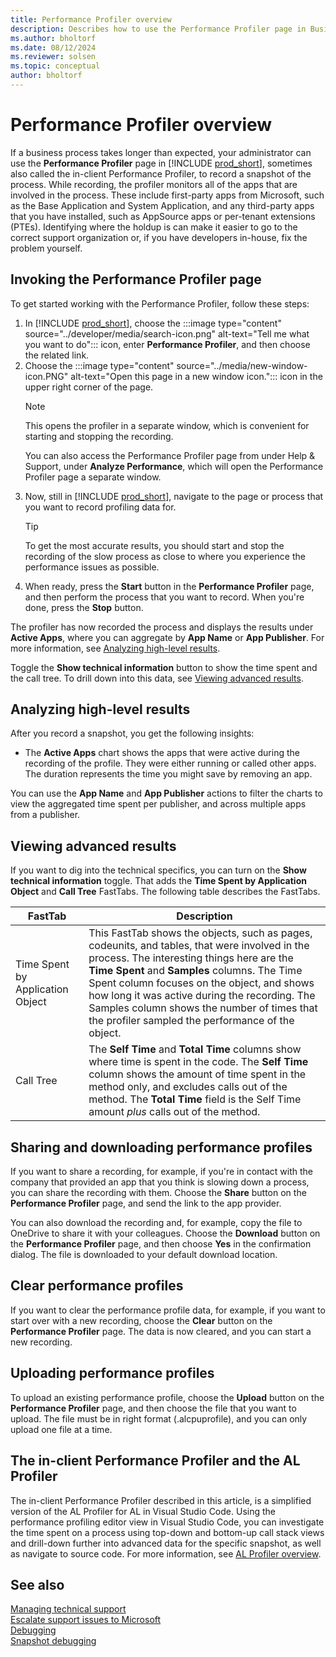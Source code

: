 ```yaml
---
title: Performance Profiler overview
description: Describes how to use the Performance Profiler page in Business Central to troubleshoot slow processes.
ms.author: bholtorf
ms.date: 08/12/2024
ms.reviewer: solsen
ms.topic: conceptual
author: bholtorf
---
```


# Performance Profiler overview

If a business process takes longer than expected, your administrator can use the **Performance Profiler** page in [!INCLUDE [prod_short](../includes/prod_short.md)], sometimes also called the in-client Performance Profiler, to record a snapshot of the process. While recording, the profiler monitors all of the apps that are involved in the process. These include first-party apps from Microsoft, such as the Base Application and System Application, and any third-party apps that you have installed, such as AppSource apps or per-tenant extensions (PTEs). Identifying where the holdup is can make it easier to go to the correct support organization or, if you have developers in-house, fix the problem yourself.

## Invoking the Performance Profiler page

To get started working with the Performance Profiler, follow these steps:

1. In [!INCLUDE [prod_short](../includes/prod_short.md)], choose the :::image type="content" source="../developer/media/search-icon.png" alt-text="Tell me what you want to do"::: icon, enter **Performance Profiler**, and then choose the related link.
1. Choose the :::image type="content" source="../media/new-window-icon.PNG" alt-text="Open this page in a new window icon."::: icon in the upper right corner of the page.  
    > [!NOTE]  
    > This opens the profiler in a separate window, which is convenient for starting and stopping the recording.
    >
    > You can also access the Performance Profiler page from under Help & Support, under **Analyze Performance**, which will open the Performance Profiler page a separate window.
3. Now, still in [!INCLUDE [prod_short](../includes/prod_short.md)], navigate to the page or process that you want to record profiling data for.  
    > [!TIP]  
    > To get the most accurate results, you should start and stop the recording of the slow process as close to where you experience the performance issues as possible.
4. When ready, press the **Start** button in the **Performance Profiler** page, and then perform the process that you want to record. When you're done, press the **Stop** button.  
  
  The profiler has now recorded the process and displays the results under **Active Apps**, where you can aggregate by **App Name** or **App Publisher**. For more information, see [Analyzing high-level results](performance-profiler-overview.md#analyzing-high-level-results).  
  
  Toggle the **Show technical information** button to show the time spent and the call tree. To drill down into this data, see [Viewing advanced results](performance-profiler-overview.md#viewing-advanced-results).
  
## Analyzing high-level results

After you record a snapshot, you get the following insights:

* The **Active Apps** chart shows the apps that were active during the recording of the profile. They were either running or called other apps. The duration represents the time you might save by removing an app.

You can use the **App Name** and **App Publisher** actions to filter the charts to view the aggregated time spent per publisher, and across multiple apps from a publisher.

<!-- screenshot -->

## Viewing advanced results

If you want to dig into the technical specifics, you can turn on the **Show technical information** toggle. That adds the **Time Spent by Application Object** and **Call Tree** FastTabs. The following table describes the FastTabs.

|FastTab  |Description  |
|---------|---------|
|Time Spent by Application Object|This FastTab shows the objects, such as pages, codeunits, and tables, that were involved in the process. The interesting things here are the **Time Spent** and **Samples** columns. The Time Spent column focuses on the object, and shows how long it was active during the recording. The Samples column shows the number of times that the profiler sampled the performance of the object.|
|Call Tree|The **Self Time** and **Total Time** columns show where time is spent in the code. The **Self Time** column shows the amount of time spent in the method only, and excludes calls out of the method. The **Total Time** field is the Self Time amount *plus* calls out of the method.|

<!-- screenshot -->

## Sharing and downloading performance profiles

If you want to share a recording, for example, if you're in contact with the company that provided an app that you think is slowing down a process, you can share the recording with them. Choose the **Share** button on the **Performance Profiler** page, and send the link to the app provider.

You can also download the recording and, for example,  copy the file to OneDrive to share it with your colleagues. Choose the **Download** button on the **Performance Profiler** page, and then choose **Yes** in the confirmation dialog. The file is downloaded to your default download location.

## Clear performance profiles

If you want to clear the performance profile data, for example, if you want to start over with a new recording, choose the **Clear** button on the **Performance Profiler** page. The data is now cleared, and you can start a new recording.

## Uploading performance profiles

To upload an existing performance profile, choose the **Upload** button on the **Performance Profiler** page, and then choose the file that you want to upload. The file must be in right format (.alcpuprofile), and you can only upload one file at a time.

## The in-client Performance Profiler and the AL Profiler

The in-client Performance Profiler described in this article, is a simplified version of the AL Profiler for AL in Visual Studio Code. Using the performance profiling editor view in Visual Studio Code, you can investigate the time spent on a process using top-down and bottom-up call stack views and drill-down further into advanced data for the specific snapshot, as well as navigate to source code. For more information, see [AL Profiler overview](/dynamics365/business-central/dev-itpro/developer/devenv-al-profiler-overview).  

## See also

[Managing technical support](/dynamics365/business-central/dev-itpro/administration/manage-technical-support)  
[Escalate support issues to Microsoft](/dynamics365/business-central/dev-itpro/administration/raise-support-case)  
[Debugging](/dynamics365/business-central/dev-itpro/developer/devenv-debugging)  
[Snapshot debugging](/dynamics365/business-central/dev-itpro/developer/devenv-snapshot-debugging)  
